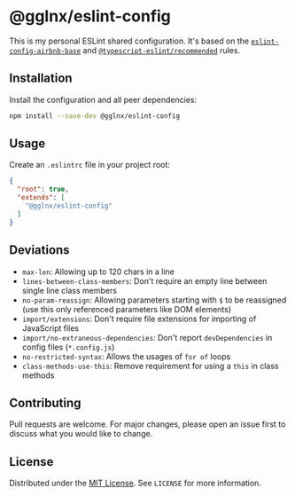 # @gglnx/eslint-config

This is my personal ESLint shared configuration. It's based on the [`eslint-config-airbnb-base`](https://www.npmjs.com/package/eslint-config-airbnb-base) and [`@typescript-eslint/recommended`](https://typescript-eslint.io/users/configs) rules.

## Installation

Install the configuration and all peer dependencies:

```bash
npm install --save-dev @gglnx/eslint-config
```

## Usage

Create an `.eslintrc` file in your project root:

```json
{
  "root": true,
  "extends": [
    "@gglnx/eslint-config"
  ]
}
```

## Deviations

* `max-len`: Allowing up to 120 chars in a line
* `lines-between-class-members`: Don't require an empty line between single line class members
* `no-param-reassign`: Allowing parameters starting with `$` to be reassigned (use this only referenced parameters like DOM elements)
* `import/extensions`: Don't require file extensions for importing of JavaScript files
* `import/no-extraneous-dependencies`: Don't report `devDependencies` in config files (`*.config.js`)
* `no-restricted-syntax`: Allows the usages of `for of` loops
* `class-methods-use-this`: Remove requirement for using a `this` in class methods

## Contributing

Pull requests are welcome. For major changes, please open an issue first to discuss what you would like to change.

## License

Distributed under the [MIT License](https://opensource.org/license/mit). See `LICENSE` for more information.
